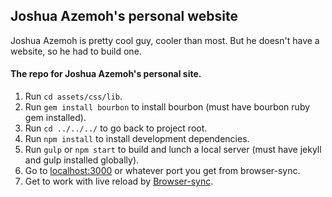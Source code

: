 ## Joshua Azemoh's personal website

Joshua Azemoh is pretty cool guy, cooler than most. But he doesn't have a website, so he had to build one.

#### The repo for Joshua Azemoh's personal site.

1. Run `cd assets/css/lib`.
1. Run `gem install bourbon` to install bourbon (must have bourbon ruby gem installed).
1. Run `cd ../../../` to go back to project root.
1. Run `npm install` to install development dependencies.
1. Run `gulp` or `npm start` to build and lunch a local server (must have jekyll and gulp installed globally).
1. Go to [localhost:3000](http://localhost:3000/) or whatever port you get from browser-sync.
1. Get to work with live reload by [Browser-sync](http://browsersync.io).
